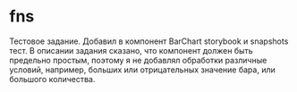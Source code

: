 # fns
Тестовое задание.
Добавил в компонент BarChart storybook и snapshots тест. В описании задания сказано, что компонент должен быть предельно простым, поэтому я не добавлял обработки различные условий, например, больших или отрицательных значение бара, или большого количества. 

